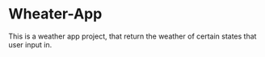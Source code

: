 # Wheater-App
This is a weather app project, that return the weather of certain states that user input in.
